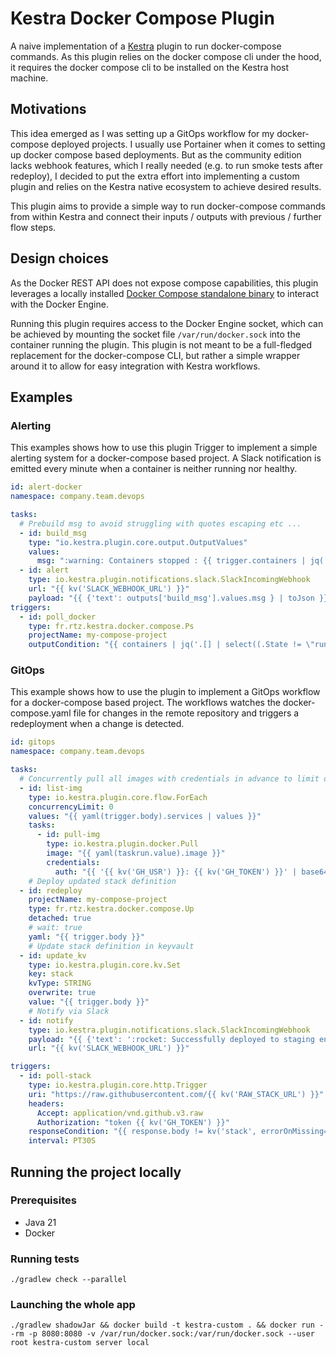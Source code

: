 # Kestra Docker Compose Plugin

A naive implementation of a [Kestra](https://github.com/kestra-io/kestra) plugin to run docker-compose commands.
As this plugin relies on the docker compose cli under the hood, it requires the docker compose cli to be installed
on the Kestra host machine.

## Motivations

This idea emerged as I was setting up a GitOps workflow for my docker-compose deployed projects.
I usually use Portainer when it comes to setting up docker compose based deployments.
But as the community edition lacks webhook features, which I really needed (e.g. to run smoke tests after redeploy),
I decided to put the extra effort into implementing a custom plugin and relies on the Kestra native ecosystem to
achieve desired results.

This plugin aims to provide a simple way to run docker-compose commands from within Kestra and connect their inputs /
outputs with previous / further flow steps.

## Design choices

As the Docker REST API does not expose compose capabilities, this plugin leverages a locally installed
[Docker Compose standalone binary](https://docs.docker.com/compose/install/standalone/) to interact with the Docker
Engine.

Running this plugin requires access to the Docker Engine socket, which can be achieved by mounting the socket file
`/var/run/docker.sock` into the container running the plugin.
This plugin is not meant to be a full-fledged replacement for the docker-compose CLI, but rather a simple wrapper
around it to allow for easy integration with Kestra workflows.

## Examples

### Alerting

This examples shows how to use this plugin Trigger to implement a simple alerting system for a docker-compose
based project. A Slack notification is emitted every minute when a container is neither running nor healthy.

```yaml
id: alert-docker
namespace: company.team.devops

tasks:
  # Prebuild msg to avoid struggling with quotes escaping etc ...
  - id: build_msg
    type: "io.kestra.plugin.core.output.OutputValues"
    values:
      msg: ":warning: Containers stopped : {{ trigger.containers | jq('[.[] | select((.State != \"running\") and .State != \"healthy\") | .Name] | join(\", \")') }}"
  - id: alert
    type: io.kestra.plugin.notifications.slack.SlackIncomingWebhook
    url: "{{ kv('SLACK_WEBHOOK_URL') }}"
    payload: "{{ {'text': outputs['build_msg'].values.msg } | toJson }}"
triggers:
  - id: poll_docker
    type: fr.rtz.kestra.docker.compose.Ps
    projectName: my-compose-project
    outputCondition: "{{ containers | jq('.[] | select((.State != \"running\") and .State != \"healthy\")') | length > 0 }}"
```

### GitOps

This example shows how to use the plugin to implement a GitOps workflow for a docker-compose based project. The
workflows watches the docker-compose.yaml file for changes in the remote repository and triggers a redeployment when a
change is detected.

```yaml
id: gitops
namespace: company.team.devops

tasks:
  # Concurrently pull all images with credentials in advance to limit downtime.
  - id: list-img
    type: io.kestra.plugin.core.flow.ForEach
    concurrencyLimit: 0
    values: "{{ yaml(trigger.body).services | values }}"
    tasks:
      - id: pull-img
        type: io.kestra.plugin.docker.Pull
        image: "{{ yaml(taskrun.value).image }}"
        credentials:
          auth: "{{ '{{ kv('GH_USR') }}: {{ kv('GH_TOKEN') }}' | base64encode }}"
    # Deploy updated stack definition
  - id: redeploy
    projectName: my-compose-project
    type: fr.rtz.kestra.docker.compose.Up
    detached: true
    # wait: true
    yaml: "{{ trigger.body }}"
    # Update stack definition in keyvault
  - id: update_kv
    type: io.kestra.plugin.core.kv.Set
    key: stack
    kvType: STRING
    overwrite: true
    value: "{{ trigger.body }}"
    # Notify via Slack
  - id: notify
    type: io.kestra.plugin.notifications.slack.SlackIncomingWebhook
    payload: "{{ {'text': ':rocket: Successfully deployed to staging environment' } | toJson }}"
    url: "{{ kv('SLACK_WEBHOOK_URL') }}"

triggers:
  - id: poll-stack
    type: io.kestra.plugin.core.http.Trigger
    uri: "https://raw.githubusercontent.com/{{ kv('RAW_STACK_URL') }}"
    headers:
      Accept: application/vnd.github.v3.raw
      Authorization: "token {{ kv('GH_TOKEN') }}"
    responseCondition: "{{ response.body != kv('stack', errorOnMissing=false) }}"
    interval: PT30S
```

## Running the project locally

### Prerequisites

- Java 21
- Docker

### Running tests

```
./gradlew check --parallel
```

### Launching the whole app

```
./gradlew shadowJar && docker build -t kestra-custom . && docker run --rm -p 8080:8080 -v /var/run/docker.sock:/var/run/docker.sock --user root kestra-custom server local
```
